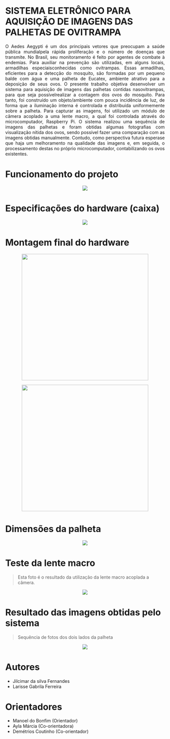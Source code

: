 # SISTEMA ELETRÔNICO PARA AQUISIÇÃO DE IMAGENS DAS PALHETAS DE OVITRAMPA
<p align="justify">
O Aedes Aegypti é um dos principais vetores que preocupam a saúde pública mundialpela
rápida proliferação e o número de doenças que transmite. No Brasil, seu monitoramento é
feito por agentes de combate à endemias. Para auxiliar na prevenção são utilizadas, em alguns
locais, armadilhas especiaisconhecidas como ovitrampas. Essas armadilhas, eficientes para a
detecção do mosquito, são formadas por um pequeno balde com água e uma palheta de
Eucatex, ambiente atrativo para a deposição de seus ovos. O presente trabalho objetiva
desenvolver um sistema para aquisição de imagens das palhetas contidas nasovitrampas, para
que seja possívelrealizar a contagem dos ovos do mosquito. Para tanto, foi construído um
objeto/ambiente com pouca incidência de luz, de forma que a iluminação interna é controlada
e distribuída uniformemente sobre a palheta. Para capturar as imagens, foi utilizado um
módulo de câmera acoplado a uma lente macro, a qual foi controlada através do
microcomputador, Raspberry Pi. O sistema realizou uma sequência de imagens das palhetas e
foram obtidas algumas fotografias com visualização nítida dos ovos, sendo possível fazer uma
comparação com as imagens obtidas manualmente. Contudo, como perspectiva futura esperase
que haja um melhoramento na qualidade das imagens e, em seguida, o processamento
destas no próprio microcomputador, contabilizando os ovos existentes.
</p>

# Funcionamento do projeto

<p align="center"><img src="https://github.com/jilcimar/ovitrampa/blob/master/imagens/fluxograma.png"></p>

# Especificações do hardware (caixa)

<p align="center"><img src="https://github.com/jilcimar/ovitrampa/blob/master/imagens/esquema.png"></p>

# Montagem final do hardware

<p align="center"><img src="https://github.com/jilcimar/ovitrampa/blob/master/imagens/caixacima.png" width="400px"></p>

<p align="center"><img src="https://github.com/jilcimar/ovitrampa/blob/master/imagens/caixalado.jpeg" width="400px"></p>

# Dimensões da palheta

<p align="center"><img src="https://github.com/jilcimar/ovitrampa/blob/master/imagens/especificacoes.png"></p>

# Teste da lente macro

> Esta foto é o resultado da utilização da lente macro acoplada a câmera.

<p align="center"><img src="https://github.com/jilcimar/ovitrampa/blob/master/imagens/fotolentemacro.png"></p>

# Resultado das imagens obtidas pelo sistema

 > Sequência de fotos dos dois lados da palheta

<p align="center"><img src="https://github.com/jilcimar/ovitrampa/blob/master/imagens/palheta.png"></p>

# Autores

- Jilcimar da silva Fernandes
- Larisse Gabrila Ferreira

# Orientadores

 - Manoel do Bonfim (Orientador)
 - Ayla Márcia (Co-orientadora)
 - Demétrios Coutinho (Co-orientador)
